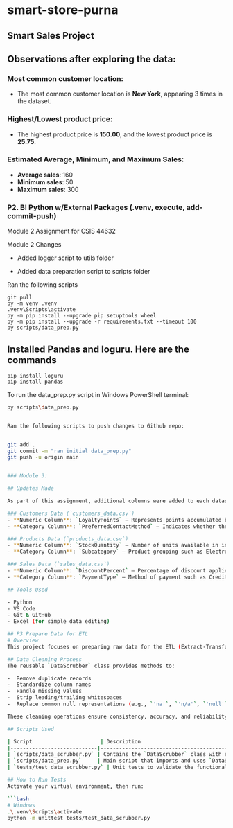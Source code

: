 # smart-store-purna


## Smart Sales Project

## Observations after exploring the data:

### Most common customer location:
- The most common customer location is **New York**, appearing 3 times in the dataset.

### Highest/Lowest product price:
- The highest product price is **150.00**, and the lowest product price is **25.75**.

### Estimated Average, Minimum, and Maximum Sales:
- **Average sales**: 160
- **Minimum sales**: 50
- **Maximum sales**: 300

### P2. BI Python w/External Packages (.venv, execute, add-commit-push)
Module 2 Assignment for CSIS 44632

Module 2 Changes
- Added logger script to utils folder

- Added data preparation script to scripts folder

Ran the following scripts

    git pull
    py -m venv .venv
    .venv\Scripts\activate
    py -m pip install --upgrade pip setuptools wheel
    py -m pip install --upgrade -r requirements.txt --timeout 100
    py scripts/data_prep.py

## Installed Pandas and loguru. Here are the commands
    pip install loguru
    pip install pandas

To run the data_prep.py script in Windows PowerShell terminal:

```bash
py scripts\data_prep.py


Ran the following scripts to push changes to Github repo:


git add .
git commit -m "ran initial data_prep.py"
git push -u origin main


### Module 3:

## Updates Made

As part of this assignment, additional columns were added to each dataset:

### Customers Data (`customers_data.csv`)
- **Numeric Column**: `LoyaltyPoints` – Represents points accumulated by each customer
- **Category Column**: `PreferredContactMethod` – Indicates whether the customer prefers Email, Phone, or Text

### Products Data (`products_data.csv`)
- **Numeric Column**: `StockQuantity` – Number of units available in inventory
- **Category Column**: `Subcategory` – Product grouping such as Electronics, Apparel, or Grocery

### Sales Data (`sales_data.csv`)
- **Numeric Column**: `DiscountPercent` – Percentage of discount applied to the transaction
- **Category Column**: `PaymentType` – Method of payment such as CreditCard, Cash, or PayPal

## Tools Used

- Python
- VS Code
- Git & GitHub
- Excel (for simple data editing)

## P3 Prepare Data for ETL
# Overview
This project focuses on preparing raw data for the ETL (Extract-Transform-Load) process by implementing reusable, standardized data cleaning techniques using Python and pandas. Clean data is critical for loading into a central data warehouse and performing accurate business intelligence (BI) analysis.

## Data Cleaning Process
The reusable `DataScrubber` class provides methods to:

-  Remove duplicate records  
-  Standardize column names  
-  Handle missing values  
-  Strip leading/trailing whitespaces  
-  Replace common null representations (e.g., `'na'`, `'n/a'`, `'null'`)

These cleaning operations ensure consistency, accuracy, and reliability before transforming or loading data.

## Scripts Used

| Script                      | Description                                                  |
|----------------------------|--------------------------------------------------------------|
| `scripts/data_scrubber.py` | Contains the `DataScrubber` class with reusable cleaning methods |
| `scripts/data_prep.py`     | Main script that imports and uses `DataScrubber` to clean raw data |
| `tests/test_data_scrubber.py` | Unit tests to validate the functionality of `DataScrubber` methods |

## How to Run Tests
Activate your virtual environment, then run:

```bash
# Windows
.\.venv\Scripts\activate
python -m unittest tests/test_data_scrubber.py





